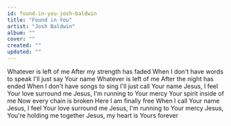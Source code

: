 ```yaml
---
id: found-in-you-josh-baldwin
title: "Found in You"
artist: "Josh Baldwin"
album: ""
cover: ""
created: ""
updated: ""
---
```


Whatever is left of me
After my strength has faded
When I don't have words to speak
I'll just say Your name
Whatever is left of me
After the night has ended
When I don't have songs to sing
I'll just call Your name
Jesus, I feel Your love surround me
Jesus, I'm running to Your mercy
Your spirit inside of me
Now every chain is broken
Here I am finally free
When I call Your name
Jesus, I feel Your love surround me
Jesus, I'm running to Your mercy
Jesus, You're holding me together
Jesus, my heart is Yours forever
